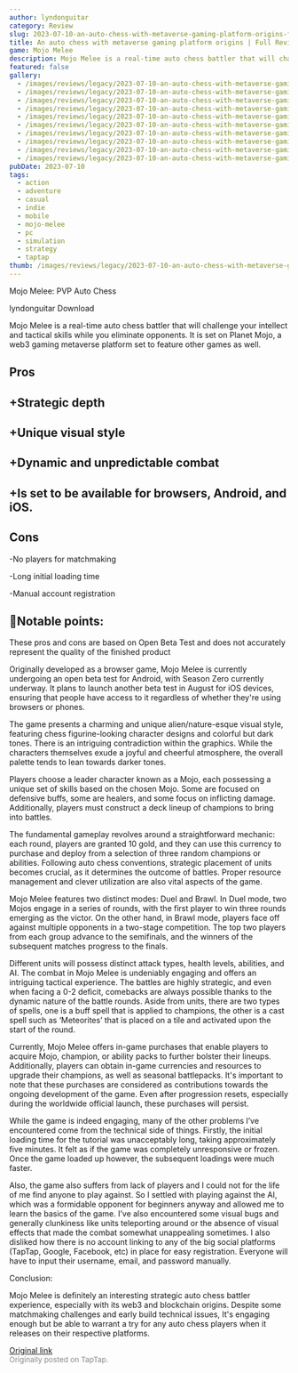 ```yaml
---
author: lyndonguitar
category: Review
slug: 2023-07-10-an-auto-chess-with-metaverse-gaming-platform-origins-full-review-mojo-melee
title: An auto chess with metaverse gaming platform origins | Full Review - Mojo Melee
game: Mojo Melee
description: Mojo Melee is a real-time auto chess battler that will challenge your intellect and tactical skills while you eliminate opponents. It is set on Planet Mojo, a web3 gaming metaverse platform set to feature other games as well.
featured: false
gallery:
  - /images/reviews/legacy/2023-07-10-an-auto-chess-with-metaverse-gaming-platform-origins--full-review---mojo-melee-0.avif
  - /images/reviews/legacy/2023-07-10-an-auto-chess-with-metaverse-gaming-platform-origins--full-review---mojo-melee-1.avif
  - /images/reviews/legacy/2023-07-10-an-auto-chess-with-metaverse-gaming-platform-origins--full-review---mojo-melee-2.avif
  - /images/reviews/legacy/2023-07-10-an-auto-chess-with-metaverse-gaming-platform-origins--full-review---mojo-melee-3.avif
  - /images/reviews/legacy/2023-07-10-an-auto-chess-with-metaverse-gaming-platform-origins--full-review---mojo-melee-4.avif
  - /images/reviews/legacy/2023-07-10-an-auto-chess-with-metaverse-gaming-platform-origins--full-review---mojo-melee-5.avif
  - /images/reviews/legacy/2023-07-10-an-auto-chess-with-metaverse-gaming-platform-origins--full-review---mojo-melee-6.avif
  - /images/reviews/legacy/2023-07-10-an-auto-chess-with-metaverse-gaming-platform-origins--full-review---mojo-melee-7.avif
  - /images/reviews/legacy/2023-07-10-an-auto-chess-with-metaverse-gaming-platform-origins--full-review---mojo-melee-8.avif
  - /images/reviews/legacy/2023-07-10-an-auto-chess-with-metaverse-gaming-platform-origins--full-review---mojo-melee-9.avif
pubDate: 2023-07-10
tags:
  - action
  - adventure
  - casual
  - indie
  - mobile
  - mojo-melee
  - pc
  - simulation
  - strategy
  - taptap
thumb: /images/reviews/legacy/2023-07-10-an-auto-chess-with-metaverse-gaming-platform-origins--full-review---mojo-melee-0.avif
---
```


Mojo Melee: PVP Auto Chess

lyndonguitar
Download

Mojo Melee is a real-time auto chess battler that will challenge your intellect and tactical skills while you eliminate opponents. It is set on Planet Mojo, a web3 gaming metaverse platform set to feature other games as well.




## Pros



## +Strategic depth


## +Unique visual style


## +Dynamic and unpredictable combat


## +Is set to be available for browsers, Android, and iOS.




## Cons


-No players for matchmaking

-Long initial loading time

-Manual account registration


## 📝Notable points:

These pros and cons are based on Open Beta Test and does not accurately represent the quality of the finished product

Originally developed as a browser game, Mojo Melee is currently undergoing an open beta test for Android, with Season Zero currently underway. It plans to launch another beta test in August for iOS devices, ensuring that people have access to it regardless of whether they're using browsers or phones.

The game presents a charming and unique alien/nature-esque visual style, featuring chess figurine-looking character designs and colorful but dark tones. There is an intriguing contradiction within the graphics. While the characters themselves exude a joyful and cheerful atmosphere, the overall palette tends to lean towards darker tones.

Players choose a leader character known as a Mojo, each possessing a unique set of skills based on the chosen Mojo. Some are focused on defensive buffs, some are healers, and some focus on inflicting damage. Additionally, players must construct a deck lineup of champions to bring into battles.

The fundamental gameplay revolves around a straightforward mechanic: each round, players are granted 10 gold, and they can use this currency to purchase and deploy from a selection of three random champions or abilities. Following auto chess conventions, strategic placement of units becomes crucial, as it determines the outcome of battles. Proper resource management and clever utilization are also vital aspects of the game.

Mojo Melee features two distinct modes: Duel and Brawl. In Duel mode, two Mojos engage in a series of rounds, with the first player to win three rounds emerging as the victor. On the other hand, in Brawl mode, players face off against multiple opponents in a two-stage competition. The top two players from each group advance to the semifinals, and the winners of the subsequent matches progress to the finals.

Different units will possess distinct attack types, health levels, abilities, and AI. The combat in Mojo Melee is undeniably engaging and offers an intriguing tactical experience. The battles are highly strategic, and even when facing a 0-2 deficit, comebacks are always possible thanks to the dynamic nature of the battle rounds. Aside from units, there are two types of spells, one is a buff spell that is applied to champions, the other is a cast spell such as ‘Meteorites’ that is placed on a tile and activated upon the start of the round.

Currently, Mojo Melee offers in-game purchases that enable players to acquire Mojo, champion, or ability packs to further bolster their lineups. Additionally, players can obtain in-game currencies and resources to upgrade their champions, as well as seasonal battlepacks. It's important to note that these purchases are considered as contributions towards the ongoing development of the game. Even after progression resets, especially during the worldwide official launch, these purchases will persist.

While the game is indeed engaging, many of the other problems I’ve encountered come from the technical side of things. Firstly, the initial loading time for the tutorial was unacceptably long, taking approximately five minutes. It felt as if the game was completely unresponsive or frozen. Once the game loaded up however, the subsequent loadings were much faster.

Also, the game also suffers from lack of players and I could not for the life of me find anyone to play against. So I settled with playing against the AI, which was a formidable opponent for beginners anyway and allowed me to learn the basics of the game. I’ve also encountered some visual bugs and generally clunkiness like units teleporting around or the absence of visual effects that made the combat somewhat unappealing sometimes. I also disliked how there is no account linking to any of the big social platforms (TapTap, Google, Facebook, etc) in place for easy registration. Everyone will have to input their username, email, and password manually.

Conclusion:

Mojo Melee is definitely an interesting strategic auto chess battler experience, especially with its web3 and blockchain origins. Despite some matchmaking challenges and early build technical issues, It's engaging enough but be able to warrant a try for any auto chess players when it releases on their respective platforms.

[Original link](https://m.taptap.io/post/5979514?share_id=38b82e6f0000&utm_medium=share&utm_source=discord)<br><span style="font-size: 0.95em; color: #888;">Originally posted on TapTap.</span>